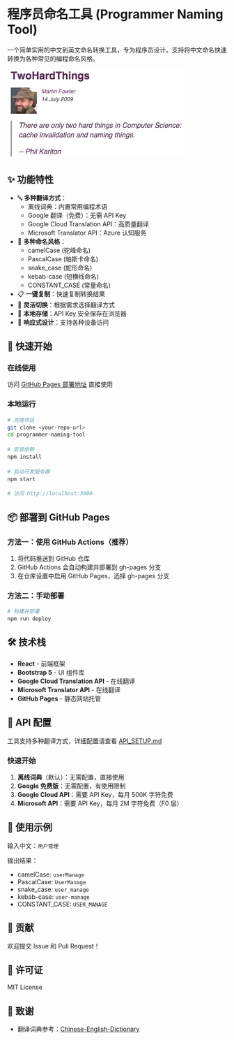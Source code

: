 # 程序员命名工具 (Programmer Naming Tool)

一个简单实用的中文到英文命名转换工具，专为程序员设计。支持将中文命名快速转换为各种常见的编程命名风格。

![Two Hard Things](twohardtings.0db8462a.jpg)

## ✨ 功能特性

- 🔤 **多种翻译方式**：
  - 离线词典：内置常用编程术语
  - Google 翻译（免费）：无需 API Key
  - Google Cloud Translation API：高质量翻译
  - Microsoft Translator API：Azure 认知服务
- 🎨 **多种命名风格**：
  - camelCase (驼峰命名)
  - PascalCase (帕斯卡命名)
  - snake_case (蛇形命名)
  - kebab-case (短横线命名)
  - CONSTANT_CASE (常量命名)
- 📋 **一键复制**：快速复制转换结果
- 🎯 **灵活切换**：根据需求选择翻译方式
- 🔐 **本地存储**：API Key 安全保存在浏览器
- 📱 **响应式设计**：支持各种设备访问

## 🚀 快速开始

### 在线使用

访问 [GitHub Pages 部署地址](#) 直接使用

### 本地运行

```bash
# 克隆项目
git clone <your-repo-url>
cd programmer-naming-tool

# 安装依赖
npm install

# 启动开发服务器
npm start

# 访问 http://localhost:3000
```

## 📦 部署到 GitHub Pages

### 方法一：使用 GitHub Actions（推荐）

1. 将代码推送到 GitHub 仓库
2. GitHub Actions 会自动构建并部署到 gh-pages 分支
3. 在仓库设置中启用 GitHub Pages，选择 gh-pages 分支

### 方法二：手动部署

```bash
# 构建并部署
npm run deploy
```

## 🛠️ 技术栈

- **React** - 前端框架
- **Bootstrap 5** - UI 组件库
- **Google Cloud Translation API** - 在线翻译
- **Microsoft Translator API** - 在线翻译
- **GitHub Pages** - 静态网站托管

## 🔧 API 配置

工具支持多种翻译方式，详细配置请查看 [API_SETUP.md](./API_SETUP.md)

### 快速开始

1. **离线词典**（默认）：无需配置，直接使用
2. **Google 免费版**：无需配置，有使用限制
3. **Google Cloud API**：需要 API Key，每月 500K 字符免费
4. **Microsoft API**：需要 API Key，每月 2M 字符免费（F0 层）

## 📝 使用示例

输入中文：`用户管理`

输出结果：
- camelCase: `userManage`
- PascalCase: `UserManage`
- snake_case: `user_manage`
- kebab-case: `user-manage`
- CONSTANT_CASE: `USER_MANAGE`

## 🤝 贡献

欢迎提交 Issue 和 Pull Request！

## 📄 许可证

MIT License

## 🙏 致谢

- 翻译词典参考：[Chinese-English-Dictionary](https://github.com/elijahsciam/Chinese-English-Dictionary/)
